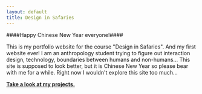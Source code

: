 ```yaml
---
layout: default
title: Design in Safaries
---
```

####Happy Chinese New Year everyone!####

This is my portfolio website for the course "Design in Safaries". And my first website ever! I am an anthropology student trying to figure out interaction design, technology, boundaries between humans and non-humans... 
This site is supposed to look better, but it is Chinese New Year so please bear with me for a while. Right now I wouldn't explore this site too much...

[**Take a look at my projects.**](blog.html)

